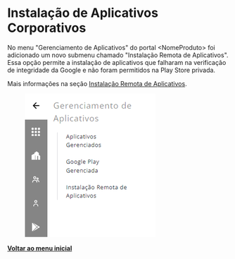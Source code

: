 # Instalação de Aplicativos Corporativos

No menu "Gerenciamento de Aplicativos" do portal \<NomeProduto> foi adicionado um novo submenu chamado "Instalação Remota de Aplicativos". Essa opção permite a instalação de aplicativos que falharam na verificação de integridade da Google e não foram permitidos na Play Store privada.

Mais informações na seção [Instalação Remota de Aplicativos](../../portal/gerenciamento-de-aplicativos/instalacao-remota-de-aplicativos.md).

<figure><img src="../../../.gitbook/assets/image (153).png" alt=""><figcaption></figcaption></figure>

[**Voltar ao menu inicial**](./)
